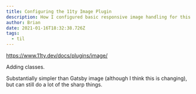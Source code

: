 ```yaml
---
title: Configuring the 11ty Image Plugin
description: How I configured basic responsive image handling for this site.
author: Brian
date: 2021-01-16T18:32:38.726Z
tags:
  - til
---
```

https://www.11ty.dev/docs/plugins/image/

Adding classes.

Substantially simpler than Gatsby image (although I think this is changing), but can still do a lot of the sharp things.